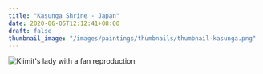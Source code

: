 ```yaml
---
title: "Kasunga Shrine - Japan"
date: 2020-06-05T12:12:41+08:00
draft: false
thumbnail_image: "/images/paintings/thumbnails/thumbnail-kasunga.png"
---
```



![Klimit's lady with a fan reproduction](/images/paintings/Kasunga-shrine-2.png)
